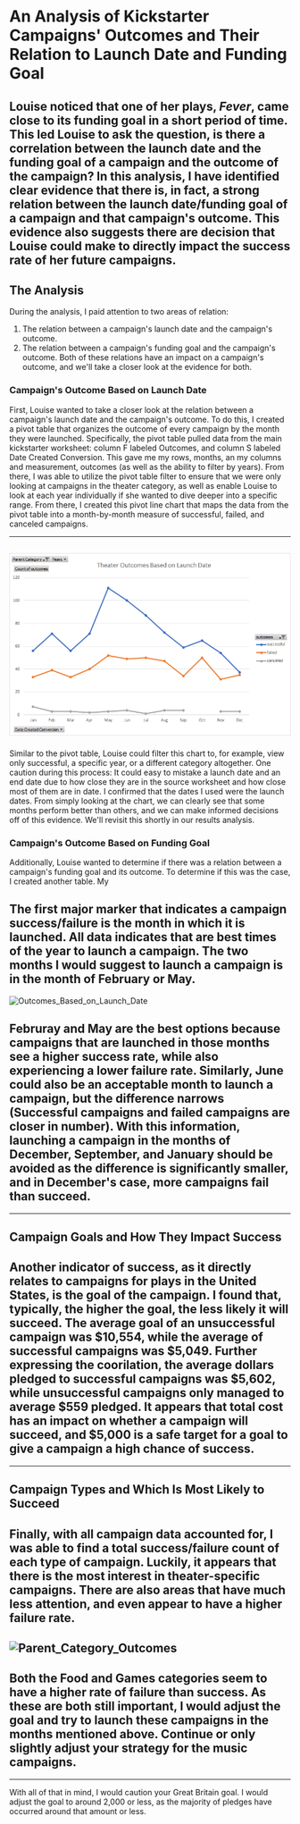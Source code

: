 # An Analysis of Kickstarter Campaigns' Outcomes and Their Relation to Launch Date and Funding Goal
Louise noticed that one of her plays, *Fever*, came close to its funding goal in a short period of time. This led Louise to ask the question, is there a correlation between the launch date and the funding goal of a campaign and the outcome of the campaign? In this analysis, I have identified clear evidence that there is, in fact, a strong relation between the launch date/funding goal of a campaign and that campaign's outcome. This evidence also suggests there are decision that Louise could make to directly impact the success rate of her future campaigns.
---
## The Analysis
During the analysis, I paid attention to two areas of relation:
  1. The relation between a campaign's launch date and the campaign's outcome.
  2. The relation between a campaign's funding goal and the campaign's outcome.
Both of these relations have an impact on a campaign's outcome, and we'll take a closer look at the evidence for both.

### Campaign's Outcome Based on Launch Date
First, Louise wanted to take a closer look at the relation between a campaign's launch date and the campaign's outcome. To do this, I created a pivot table that organizes the outcome of every campaign by the month they were launched. Specifically, the pivot table pulled data from the main kickstarter worksheet: column F labeled Outcomes, and column S labeled Date Created Conversion. This gave me my rows, months, an my columns and measurement, outcomes (as well as the ability to filter by years). From there, I was able to utilize the pivot table filter to ensure that we were only looking at campaigns in the theater category, as well as enable Louise to look at each year individually if she wanted to dive deeper into a specific range. From there, I created this pivot line chart that maps the data from the pivot table into a month-by-month measure of successful, failed, and canceled campaigns.

---
![](resources/Theater_Outcomes_vs_Launch.png)
---
Similar to the pivot table, Louise could filter this chart to, for example, view only successful, a specific year, or a different category altogether. One caution during this process: It could easy to mistake a launch date and an end date due to how close they are in the source worksheet and how close most of them are in date. I confirmed that the dates I used were the launch dates. From simply looking at the chart, we can clearly see that some months perform better than others, and we can make informed decisions off of this evidence. We'll revisit this shortly in our results analysis.

### Campaign's Outcome Based on Funding Goal
Additionally, Louise wanted to determine if there was a relation between a campaign's funding goal and its outcome. To determine if this was the case, I created another table. My 


The first major marker that indicates a campaign success/failure is the month in which it is launched. All data indicates that are best times of the year to launch a campaign. The two months I would suggest to launch a campaign is in the month of February or May.
---
![Outcomes_Based_on_Launch_Date](https://github/aencinas/kickstarter-analysis/assets/images/Outcomes_Based_on_Launch_Date.png)

Februray and May are the best options because campaigns that are launched in those months see a higher success rate, while also experiencing a lower failure rate. Similarly, June could also be an acceptable month to launch a campaign, but the difference narrows (Successful campaigns and failed campaigns are closer in number). With this information, launching a campaign in the months of December, September, and January should be avoided as the difference is significantly smaller, and in December's case, more campaigns fail than succeed.
---
---
## Campaign Goals and How They Impact Success
Another indicator of success, as it directly relates to campaigns for plays in the United States, is the goal of the campaign. I found that, typically, the higher the goal, the less likely it will succeed. The average goal of an unsuccessful campaign was $10,554, while the average of successful campaigns was $5,049. Further expressing the coorilation, the average dollars pledged to successful campaigns was $5,602, while unsuccessful campaigns only managed to average $559 pledged. It appears that total cost has an impact on whether a campaign will succeed, and $5,000 is a safe target for a goal to give a campaign a high chance of success.
---
---
## Campaign Types and Which Is Most Likely to Succeed
Finally, with all campaign data accounted for, I was able to find a total success/failure count of each type of campaign. Luckily, it appears that there is the most interest in theater-specific campaigns. There are also areas that have much less attention, and even appear to have a higher failure rate. 
---
![Parent_Category_Outcomes](/assets/images/Parent_Category_Outcomes.png)
---
Both the Food and Games categories seem to have a higher rate of failure than success. As these are both still important, I would adjust the goal and try to launch these campaigns in the months mentioned above. Continue or only slightly adjust your strategy for the music campaigns.
---
---
With all of that in mind, I would caution your Great Britain goal. I would adjust the goal to around 2,000 or less, as the majority of pledges have occurred around that amount or less.
